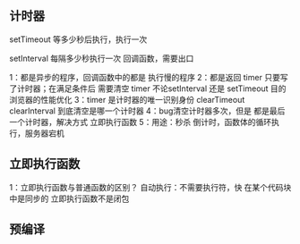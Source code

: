 ## 计时器
setTimeout  等多少秒后执行，执行一次

setInterval  每隔多少秒执行一次 回调函数，需要出口

1：都是异步的程序，回调函数中的都是 执行慢的程序
2：都是返回 timer 只要写了计时器；在满足条件后 需要清空 timer 不论setInterval 还是 setTimeout 目的 浏览器的性能优化
3：timer 是计时器的唯一识别身份 clearTimeout clearInterval 到底清空是哪一个计时器
4：bug清空计时器多次，但是 都是最后一个计时器，解决方式 立即执行函数
5：用途：秒杀 倒计时，函数体的循环执行，服务器宕机

## 立即执行函数
1：立即执行函数与普通函数的区别？
    自动执行：不需要执行符，快 在某个代码块中是同步的
    立即执行函数不是闭包

## 预编译
